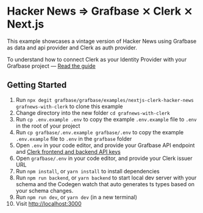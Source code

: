 # Hacker News => Grafbase ⨯ Clerk ⨯ Next.js

This example showcases a vintage version of Hacker News using Grafbase as data and api provider and Clerk as auth provider.

To understand how to connect Clerk as your Identity Provider with your Grafbase project &mdash; [Read the guide](https://grafbase.com/guides/using-clerk-as-your-identity-provider-with-grafbase)

## Getting Started

1. Run `npx degit grafbase/grafbase/examples/nextjs-clerk-hacker-news grafnews-with-clerk` to clone this example
2. Change directory into the new folder `cd grafnews-with-clerk`
3. Run `cp .env.example .env` to copy the example `.env.example` file to `.env` in the root of your project
4. Run `cp grafbase/.env.example grafbase/.env` to copy the example `.env.example` file to `.env` in the `grafbase` folder
5. Open `.env` in your code editor, and provide your Grafbase API endpoint and [Clerk frontend and backend API keys](https://dashboard.clerk.dev/last-active?path=api-keys)
6. Open `grafbase/.env` in your code editor, and provide your Clerk issuer URL
7. Run `npm install`, or `yarn install` to install dependencies
8. Run `npm run backend`, or `yarn backend` to start local dev server with your schema and the Codegen watch that auto generates ts types based on your schema changes.
9. Run `npm run dev`, or `yarn dev` (in a new terminal)
10. Visit [http://localhost:3000](http://localhost:3000)




